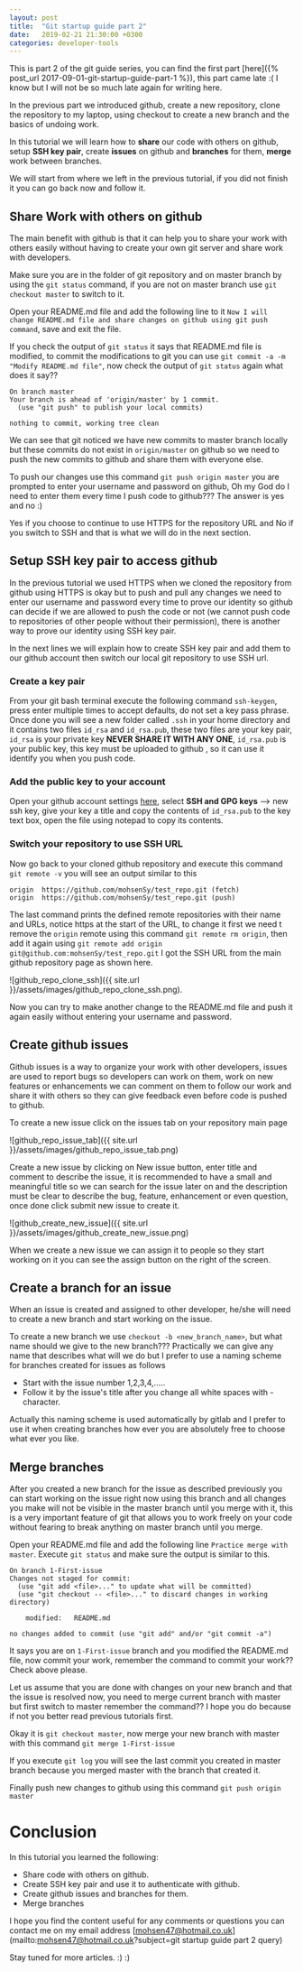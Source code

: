 ```yaml
---
layout: post
title:  "Git startup guide part 2"
date:   2019-02-21 21:30:00 +0300
categories: developer-tools
---
```


This is part 2 of the git guide series, you can find the first part [here]({% post_url 2017-09-01-git-startup-guide-part-1 %}), this part came late :( I know but I will not
be so much late again for writing here.

In the previous part we introduced github, create a new repository, clone the repository
to my laptop, using checkout to create a new branch and the basics of undoing work.

In this tutorial we will learn how to **share** our code with others on github,
setup **SSH key pair**, create **issues** on github and **branches** for them,
**merge** work between branches.

We will start from where we left in the previous tutorial, if you did not finish it
you can go back now and follow it.

## Share Work with others on github
The main benefit with github is that it can help you to share your work with others
easily without having to create your own git server and share work with developers.

Make sure you are in the folder of git repository and on master branch by using
the `git status` command, if you are not on master branch use `git checkout master`
to switch to it.

Open your README.md file and add the following line to it `Now I will change README.md file and share changes on github using git push command`, save and exit the file.

If you check the output of `git status` it says that README.md file is modified, to commit
the modifications to git you can use `git commit -a -m "Modify README.md file"`,
now check the output of `git status` again what does it say??

```
On branch master
Your branch is ahead of 'origin/master' by 1 commit.
  (use "git push" to publish your local commits)

nothing to commit, working tree clean
```

We can see that git noticed we have new commits to master branch locally but these
commits do not exist in `origin/master` on github so we need to push the new commits
to github and share them with everyone else.

To push our changes use this command `git push origin master` you are prompted to
enter your username and password on github, Oh my God do I need to enter them every time
I push code to github??? The answer is yes and no :)

Yes if you choose to continue to use HTTPS for the repository URL and No if you switch
to SSH and that is what we will do in the next section.

## Setup SSH key pair to access github
In the previous tutorial we used HTTPS when we cloned the repository from github
using HTTPS is okay but to push and pull any changes we need to enter our username
and password every time to prove our identity so github can decide if we are allowed
to push the code or not (we cannot push code to repositories of other people without
their permission), there is another way to prove our identity using SSH key pair.

In the next lines we will explain how to create SSH key pair and add them to our
github account then switch our local git repository to use SSH url.

### Create a key pair
From your git bash terminal execute the following command `ssh-keygen`, press enter
multiple times to accept defaults, do not set a key pass phrase. Once done you will
see a new folder called `.ssh` in your home directory and it contains two files
`id_rsa` and `id_rsa.pub`, these two files are your key pair, `id_rsa` is your private key
**NEVER SHARE IT WITH ANY ONE**, `id_rsa.pub` is your public key, this key must be
uploaded to github , so it can use it identify you when you push code.

### Add the public key to your account
Open your github account settings [here](https://github.com/settings/profile), select
**SSH and GPG keys** --> new ssh key, give your key a title and copy the contents
of `id_rsa.pub` to the key text box, open the file using notepad to copy its contents.

### Switch your repository to use SSH URL
Now go back to your cloned github repository and execute this command `git remote -v`
you will see an output similar to this

```
origin	https://github.com/mohsenSy/test_repo.git (fetch)
origin	https://github.com/mohsenSy/test_repo.git (push)
```

The last command prints the defined remote repositories with their name and URLs,
notice https at the start of the URL, to change it first we need t remove the `origin`
remote using this command `git remote rm origin`, then add it again using
`git remote add origin git@github.com:mohsenSy/test_repo.git` I got the SSH URL from
the main github repository page as shown here.

![github_repo_clone_ssh]({{ site.url }}/assets/images/github_repo_clone_ssh.png).

Now you can try to make another change to the README.md file and push it again easily
without entering your username and password.

## Create github issues
Github issues is a way to organize your work with other developers, issues are used
to report bugs so developers can work on them, work on new features or enhancements
we can comment on them to follow our work and share it with others so they can give
feedback even before code is pushed to github.

To create a new issue click on the issues tab on your repository main page

![github_repo_issue_tab]({{ site.url }}/assets/images/github_repo_issue_tab.png)

Create a new issue by clicking on New issue button, enter title and comment to describe
the issue, it is recommended to have a small and meaningful title so we can search
for the issue later on and the description must be clear to describe the bug, feature,
enhancement or even question, once done click submit new issue to create it.

![github_create_new_issue]({{ site.url }}/assets/images/github_create_new_issue.png)

When we create a new issue we can assign it to people so they start working on it
you can see the assign button on the right of the screen.

## Create a branch for an issue
When an issue is created and assigned to other developer, he/she will need to create
a new branch and start working on the issue.

To create a new branch we use `checkout -b <new_branch_name>`, but what name should
we give to the new branch??? Practically we can give any name that describes what
will we do but I prefer to use a naming scheme for branches created for issues as follows
* Start with the issue number 1,2,3,4,.....
* Follow it by the issue's title after you change all white spaces with - character.

Actually this naming scheme is used automatically by gitlab and I prefer to use it
when creating branches how ever you are absolutely free to choose what ever you like.

## Merge branches
After you created a new branch for the issue as described previously you can start
working on the issue right now using this branch and all changes you make will not
be visible in the master branch until you merge with it, this is a very important
feature of git that allows you to work freely on your code without fearing to break
anything on master branch until you merge.

Open your README.md file and add the following line `Practice merge with master`.
Execute `git status` and make sure the output is similar to this.

```
On branch 1-First-issue
Changes not staged for commit:
  (use "git add <file>..." to update what will be committed)
  (use "git checkout -- <file>..." to discard changes in working directory)

	modified:   README.md

no changes added to commit (use "git add" and/or "git commit -a")
```

It says you are on `1-First-issue` branch and you modified the README.md file,
now commit your work, remember the command to commit your work?? Check above please.

Let us assume that you are done with changes on your new branch and that the issue
is resolved now, you need to merge current branch with master but first switch to
master remember the command?? I hope you do because if not you better read previous
tutorials first.

Okay it is `git checkout master`, now merge your new branch with master with this
command `git merge 1-First-issue`

If you execute `git log` you will see the last commit you created in master branch
because you merged master with the branch that created it.

Finally push new changes to github using this command `git push origin master`

# Conclusion
In this tutorial you learned the following:
* Share code with others on github.
* Create SSH key pair and use it to authenticate with github.
* Create github issues and branches for them.
* Merge branches

I hope you find the content useful for any comments or questions you can contact me
on my email address [mohsen47@hotmail.co.uk](mailto:mohsen47@hotmail.co.uk?subject=git startup guide part 2 query)

Stay tuned for more articles. :) :)
